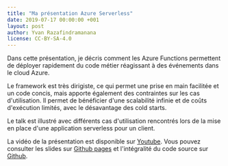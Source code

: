 ```yaml
---
title: "Ma présentation Azure Serverless"
date: 2019-07-17 00:00:00 +001
layout: post
author: Yvan Razafindramanana
license: CC-BY-SA-4.0
---
```


Dans cette présentation, je décris comment 
les Azure Functions permettent de déployer rapidement du code métier
réagissant à des événements dans le cloud Azure. 

<!--more-->

Le framework est très 
dirigiste, ce qui permet une prise en main facilitée et un code 
concis, mais apporte également des contraintes sur les cas d'utilisation.
Il permet de bénéficier d'une scalabilité infinie et de coûts d'exécution
limités, avec le désavantage des cold starts. 

Le talk est illustré avec différents cas d'utilisation rencontrés
lors de la mise en place d'une application serverless pour un client.

La vidéo de la présentation est disponible sur [Youtube](https://www.youtube.com/watch?v=qcq7Y_gkfHU). Vous pouvez consulter les slides sur [Github pages](https://yvzn.github.io/bbl-azure-serverless?showNotes=true) et l'intégralité du code source sur [Github](https://github.com/yvzn/bbl-azure-serverless).
